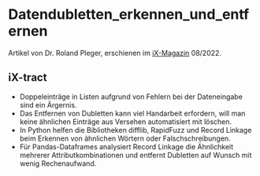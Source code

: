 # Datendubletten_erkennen_und_entfernen

Artikel von Dr. Roland Pleger, erschienen im [iX-Magazin](https://www.heise.de/select/ix/) 08/2022. 


## iX-tract

- Doppeleinträge in Listen aufgrund von Fehlern bei der Dateneingabe sind ein Ärgernis.
- Das Entfernen von Dubletten kann viel Handarbeit erfordern, will man keine ähnlichen Einträge aus Versehen automatisiert mit löschen.
- In Python helfen die Bibliotheken difflib, RapidFuzz und Record Linkage beim Erkennen von ähnlichen Wörtern oder Falschschreibungen.
- Für Pandas-Dataframes analysiert Record Linkage die Ähnlichkeit mehrerer Attributkombinationen und entfernt Dubletten auf Wunsch mit wenig Rechenaufwand.
